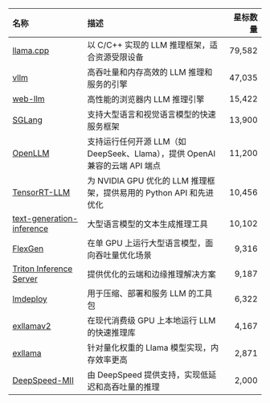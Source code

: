 | 名称 | 描述 | 星标数量 |
|:-----|:------------|------:|
| [llama.cpp](https://github.com/ggerganov/llama.cpp) | 以 C/C++ 实现的 LLM 推理框架，适合资源受限设备 | 79,582 |
| [vllm](https://github.com/vllm-project/vllm) | 高吞吐量和内存高效的 LLM 推理和服务的引擎 | 47,035 |
| [web-llm](https://github.com/mlc-ai/web-llm) | 高性能的浏览器内 LLM 推理引擎 | 15,422 |
| [SGLang](https://github.com/sgl-project/sglang) | 支持大型语言和视觉语言模型的快速服务框架 | 13,900 |
| [OpenLLM](https://github.com/bentoml/OpenLLM) | 支持运行任何开源 LLM（如 DeepSeek、Llama），提供 OpenAI 兼容的云端 API 端点 | 11,200 |
| [TensorRT-LLM](https://github.com/NVIDIA/TensorRT-LLM) | 为 NVIDIA GPU 优化的 LLM 推理框架，提供易用的 Python API 和先进优化 | 10,456 |
| [text-generation-inference](https://github.com/huggingface/text-generation-inference) | 大型语言模型的文本生成推理工具 | 10,102 |
| [FlexGen](https://github.com/FMInference/FlexGen) | 在单 GPU 上运行大型语言模型，面向吞吐量优化场景 | 9,316 |
| [Triton Inference Server](https://github.com/triton-inference-server/server) | 提供优化的云端和边缘推理解决方案 | 9,187 |
| [lmdeploy](https://github.com/InternLM/lmdeploy) | 用于压缩、部署和服务 LLM 的工具包 | 6,322 |
| [exllamav2](https://github.com/turboderp/exllamav2) | 在现代消费级 GPU 上本地运行 LLM 的快速推理库 | 4,167 |
| [exllama](https://github.com/turboderp/exllama) | 针对量化权重的 Llama 模型实现，内存效率更高 | 2,871 |
| [DeepSpeed-MII](https://github.com/deepspeedai/DeepSpeed-MII) | 由 DeepSpeed 提供支持，实现低延迟和高吞吐量的推理 | 2,000 |

